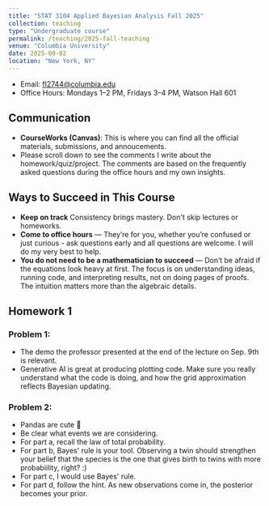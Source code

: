 ```yaml
---
title: "STAT 3104 Applied Bayesian Analysis Fall 2025"
collection: teaching
type: "Undergraduate course"
permalink: /teaching/2025-fall-teaching
venue: "Columbia University"
date: 2025-09-02
location: "New York, NY"
---
```


- Email: fl2744@columbia.edu
- Office Hours: Mondays 1–2 PM, Fridays 3–4 PM, Watson Hall 601

## Communication
- **CourseWorks (Canvas)**: This is where you can find all the official materials, submissions, and annoucements.
- Please scroll down to see the comments I write about the homework/quiz/project. The comments are based on the frequently asked questions during the office hours and my own insights.

## Ways to Succeed in This Course
- **Keep on track** Consistency brings mastery. Don't skip lectures or homeworks.
- **Come to office hours** — They’re for you, whether you’re confused or just curious - ask questions early and all questions are welcome. I will do my very best to help.
- **You do not need to be a mathematician to succeed** — Don’t be afraid if the equations look heavy at first. The focus is on understanding ideas, running code, and interpreting results, not on doing pages of proofs. The intuition matters more than the algebraic details.


## Homework 1

### Problem 1:
- The demo the professor presented at the end of the lecture on Sep. 9th is relevant.
- Generative AI is great at producing plotting code. Make sure you really understand what the code is doing, and how the grid approximation reflects Bayesian updating.
### Problem 2:
- Pandas are cute 🐼
- Be clear what events we are considering.
- For part a, recall the law of total probability.
- For part b, Bayes' rule is your tool. Observing a twin should strengthen your belief that the species is the one that gives birth to twins with more probabiility, right? :)
- For part c, I would use Bayes' rule.
- For part d, follow the hint. As new observations come in, the posterior becomes your prior.
